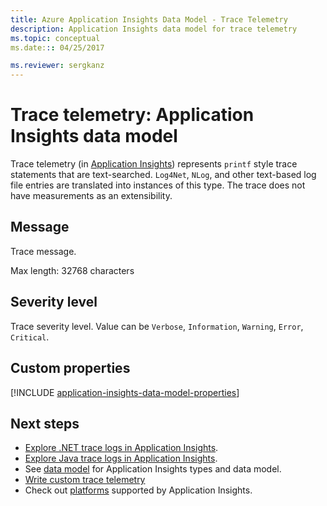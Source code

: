 ```yaml
---
title: Azure Application Insights Data Model - Trace Telemetry
description: Application Insights data model for trace telemetry
ms.topic: conceptual
ms.date::: 04/25/2017

ms.reviewer: sergkanz
---
```


# Trace telemetry: Application Insights data model

Trace telemetry (in [Application Insights](../../azure-monitor/app/app-insights-overview.md)) represents `printf` style trace statements that are text-searched. `Log4Net`, `NLog`, and other text-based log file entries are translated into instances of this type. The trace does not have measurements as an extensibility.

## Message

Trace message.

Max length: 32768 characters

## Severity level

Trace severity level. Value can be `Verbose`, `Information`, `Warning`, `Error`, `Critical`.

## Custom properties

[!INCLUDE [application-insights-data-model-properties](../../../includes/application-insights-data-model-properties.md)]

## Next steps

- [Explore .NET trace logs in Application Insights](../../azure-monitor/app/asp-net-trace-logs.md).
- [Explore Java trace logs in Application Insights](../../azure-monitor/app/java-trace-logs.md).
- See [data model](data-model.md) for Application Insights types and data model.
- [Write custom trace telemetry](../../azure-monitor/app/api-custom-events-metrics.md#tracktrace)
- Check out [platforms](../../azure-monitor/app/platforms.md) supported by Application Insights.
